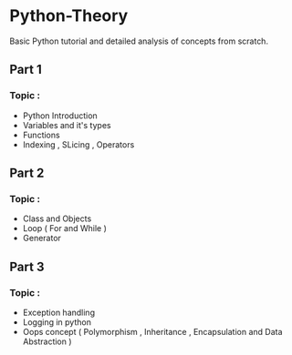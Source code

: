 # Python-Theory
Basic Python tutorial and detailed analysis of concepts from scratch. 

## Part 1
### Topic :
- Python Introduction
- Variables and it's types
- Functions
- Indexing , SLicing , Operators 

## Part 2
### Topic :
- Class and Objects
- Loop ( For and While )
- Generator

## Part 3
### Topic :
- Exception handling
- Logging in python
- Oops concept ( Polymorphism , Inheritance , Encapsulation and Data Abstraction )
